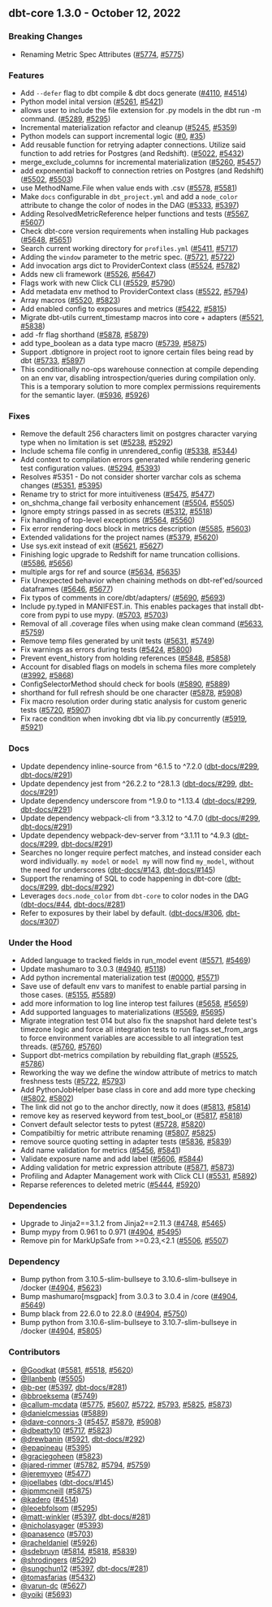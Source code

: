 ## dbt-core 1.3.0 - October 12, 2022

### Breaking Changes

- Renaming Metric Spec Attributes ([#5774](https://github.com/dbt-labs/dbt-core/issues/5774), [#5775](https://github.com/dbt-labs/dbt-core/pull/5775))

### Features

- Add `--defer` flag to dbt compile & dbt docs generate ([#4110](https://github.com/dbt-labs/dbt-core/issues/4110), [#4514](https://github.com/dbt-labs/dbt-core/pull/4514))
- Python model inital version ([#5261](https://github.com/dbt-labs/dbt-core/issues/5261), [#5421](https://github.com/dbt-labs/dbt-core/pull/5421))
- allows user to include the file extension for .py models in the dbt run -m command. ([#5289](https://github.com/dbt-labs/dbt-core/issues/5289), [#5295](https://github.com/dbt-labs/dbt-core/pull/5295))
- Incremental materialization refactor and cleanup ([#5245](https://github.com/dbt-labs/dbt-core/issues/5245), [#5359](https://github.com/dbt-labs/dbt-core/pull/5359))
- Python models can support incremental logic ([#0](https://github.com/dbt-labs/dbt-core/issues/0), [#35](https://github.com/dbt-labs/dbt-core/pull/35))
- Add reusable function for retrying adapter connections. Utilize said function to add retries for Postgres (and Redshift). ([#5022](https://github.com/dbt-labs/dbt-core/issues/5022), [#5432](https://github.com/dbt-labs/dbt-core/pull/5432))
- merge_exclude_columns for incremental materialization ([#5260](https://github.com/dbt-labs/dbt-core/issues/5260), [#5457](https://github.com/dbt-labs/dbt-core/pull/5457))
- add exponential backoff to connection retries on Postgres (and Redshift) ([#5502](https://github.com/dbt-labs/dbt-core/issues/5502), [#5503](https://github.com/dbt-labs/dbt-core/pull/5503))
- use MethodName.File when value ends with .csv ([#5578](https://github.com/dbt-labs/dbt-core/issues/5578), [#5581](https://github.com/dbt-labs/dbt-core/pull/5581))
- Make `docs` configurable in `dbt_project.yml` and add a `node_color` attribute to change the color of nodes in the DAG ([#5333](https://github.com/dbt-labs/dbt-core/issues/5333), [#5397](https://github.com/dbt-labs/dbt-core/pull/5397))
- Adding ResolvedMetricReference helper functions and tests ([#5567](https://github.com/dbt-labs/dbt-core/issues/5567), [#5607](https://github.com/dbt-labs/dbt-core/pull/5607))
- Check dbt-core version requirements when installing Hub packages ([#5648](https://github.com/dbt-labs/dbt-core/issues/5648), [#5651](https://github.com/dbt-labs/dbt-core/pull/5651))
- Search current working directory for `profiles.yml` ([#5411](https://github.com/dbt-labs/dbt-core/issues/5411), [#5717](https://github.com/dbt-labs/dbt-core/pull/5717))
- Adding the `window` parameter to the metric spec. ([#5721](https://github.com/dbt-labs/dbt-core/issues/5721), [#5722](https://github.com/dbt-labs/dbt-core/pull/5722))
- Add invocation args dict to ProviderContext class ([#5524](https://github.com/dbt-labs/dbt-core/issues/5524), [#5782](https://github.com/dbt-labs/dbt-core/pull/5782))
- Adds new cli framework ([#5526](https://github.com/dbt-labs/dbt-core/issues/5526), [#5647](https://github.com/dbt-labs/dbt-core/pull/5647))
- Flags work with new Click CLI ([#5529](https://github.com/dbt-labs/dbt-core/issues/5529), [#5790](https://github.com/dbt-labs/dbt-core/pull/5790))
- Add metadata env method to ProviderContext class ([#5522](https://github.com/dbt-labs/dbt-core/issues/5522), [#5794](https://github.com/dbt-labs/dbt-core/pull/5794))
- Array macros ([#5520](https://github.com/dbt-labs/dbt-core/issues/5520), [#5823](https://github.com/dbt-labs/dbt-core/pull/5823))
- Add enabled config to exposures and metrics ([#5422](https://github.com/dbt-labs/dbt-core/issues/5422), [#5815](https://github.com/dbt-labs/dbt-core/pull/5815))
- Migrate dbt-utils current_timestamp macros into core + adapters ([#5521](https://github.com/dbt-labs/dbt-core/issues/5521), [#5838](https://github.com/dbt-labs/dbt-core/pull/5838))
- add -fr flag shorthand ([#5878](https://github.com/dbt-labs/dbt-core/issues/5878), [#5879](https://github.com/dbt-labs/dbt-core/pull/5879))
- add type_boolean as a data type macro ([#5739](https://github.com/dbt-labs/dbt-core/issues/5739), [#5875](https://github.com/dbt-labs/dbt-core/pull/5875))
- Support .dbtignore in project root to ignore certain files being read by dbt ([#5733](https://github.com/dbt-labs/dbt-core/issues/5733), [#5897](https://github.com/dbt-labs/dbt-core/pull/5897))
- This conditionally no-ops warehouse connection at compile depending on an env var, disabling introspection/queries during compilation only. This is a temporary solution to more complex permissions requirements for the semantic layer. ([#5936](https://github.com/dbt-labs/dbt-core/issues/5936), [#5926](https://github.com/dbt-labs/dbt-core/pull/5926))

### Fixes

- Remove the default 256 characters limit on postgres character varying type when no limitation is set ([#5238](https://github.com/dbt-labs/dbt-core/issues/5238), [#5292](https://github.com/dbt-labs/dbt-core/pull/5292))
- Include schema file config in unrendered_config ([#5338](https://github.com/dbt-labs/dbt-core/issues/5338), [#5344](https://github.com/dbt-labs/dbt-core/pull/5344))
- Add context to compilation errors generated while rendering generic test configuration values. ([#5294](https://github.com/dbt-labs/dbt-core/issues/5294), [#5393](https://github.com/dbt-labs/dbt-core/pull/5393))
- Resolves #5351 - Do not consider shorter varchar cols as schema changes ([#5351](https://github.com/dbt-labs/dbt-core/issues/5351), [#5395](https://github.com/dbt-labs/dbt-core/pull/5395))
- Rename try to strict for more intuitiveness ([#5475](https://github.com/dbt-labs/dbt-core/issues/5475), [#5477](https://github.com/dbt-labs/dbt-core/pull/5477))
- on_shchma_change fail verbosity enhancement ([#5504](https://github.com/dbt-labs/dbt-core/issues/5504), [#5505](https://github.com/dbt-labs/dbt-core/pull/5505))
- Ignore empty strings passed in as secrets ([#5312](https://github.com/dbt-labs/dbt-core/issues/5312), [#5518](https://github.com/dbt-labs/dbt-core/pull/5518))
- Fix handling of top-level exceptions ([#5564](https://github.com/dbt-labs/dbt-core/issues/5564), [#5560](https://github.com/dbt-labs/dbt-core/pull/5560))
- Fix error rendering docs block in metrics description ([#5585](https://github.com/dbt-labs/dbt-core/issues/5585), [#5603](https://github.com/dbt-labs/dbt-core/pull/5603))
- Extended validations for the project names ([#5379](https://github.com/dbt-labs/dbt-core/issues/5379), [#5620](https://github.com/dbt-labs/dbt-core/pull/5620))
- Use sys.exit instead of exit ([#5621](https://github.com/dbt-labs/dbt-core/issues/5621), [#5627](https://github.com/dbt-labs/dbt-core/pull/5627))
- Finishing logic upgrade to Redshift for name truncation collisions. ([#5586](https://github.com/dbt-labs/dbt-core/issues/5586), [#5656](https://github.com/dbt-labs/dbt-core/pull/5656))
- multiple args for ref and source ([#5634](https://github.com/dbt-labs/dbt-core/issues/5634), [#5635](https://github.com/dbt-labs/dbt-core/pull/5635))
- Fix Unexpected behavior when chaining methods on dbt-ref'ed/sourced dataframes ([#5646](https://github.com/dbt-labs/dbt-core/issues/5646), [#5677](https://github.com/dbt-labs/dbt-core/pull/5677))
- Fix typos of comments in core/dbt/adapters/ ([#5690](https://github.com/dbt-labs/dbt-core/issues/5690), [#5693](https://github.com/dbt-labs/dbt-core/pull/5693))
- Include py.typed in MANIFEST.in. This enables packages that install dbt-core from pypi to use mypy. ([#5703](https://github.com/dbt-labs/dbt-core/issues/5703), [#5703](https://github.com/dbt-labs/dbt-core/pull/5703))
- Removal of all .coverage files when using make clean command ([#5633](https://github.com/dbt-labs/dbt-core/issues/5633), [#5759](https://github.com/dbt-labs/dbt-core/pull/5759))
- Remove temp files generated by unit tests ([#5631](https://github.com/dbt-labs/dbt-core/issues/5631), [#5749](https://github.com/dbt-labs/dbt-core/pull/5749))
- Fix warnings as errors during tests ([#5424](https://github.com/dbt-labs/dbt-core/issues/5424), [#5800](https://github.com/dbt-labs/dbt-core/pull/5800))
- Prevent event_history from holding references ([#5848](https://github.com/dbt-labs/dbt-core/issues/5848), [#5858](https://github.com/dbt-labs/dbt-core/pull/5858))
- Account for disabled flags on models in schema files more completely ([#3992](https://github.com/dbt-labs/dbt-core/issues/3992), [#5868](https://github.com/dbt-labs/dbt-core/pull/5868))
- ConfigSelectorMethod should check for bools ([#5890](https://github.com/dbt-labs/dbt-core/issues/5890), [#5889](https://github.com/dbt-labs/dbt-core/pull/5889))
- shorthand for full refresh should be one character ([#5878](https://github.com/dbt-labs/dbt-core/issues/5878), [#5908](https://github.com/dbt-labs/dbt-core/pull/5908))
- Fix macro resolution order during static analysis for custom generic tests ([#5720](https://github.com/dbt-labs/dbt-core/issues/5720), [#5907](https://github.com/dbt-labs/dbt-core/pull/5907))
- Fix race condition when invoking dbt via lib.py concurrently ([#5919](https://github.com/dbt-labs/dbt-core/issues/5919), [#5921](https://github.com/dbt-labs/dbt-core/pull/5921))

### Docs

- Update dependency inline-source from ^6.1.5 to ^7.2.0 ([dbt-docs/#299](https://github.com/dbt-labs/dbt-docs/issues/299), [dbt-docs/#291](https://github.com/dbt-labs/dbt-docs/pull/291))
- Update dependency jest from ^26.2.2 to ^28.1.3 ([dbt-docs/#299](https://github.com/dbt-labs/dbt-docs/issues/299), [dbt-docs/#291](https://github.com/dbt-labs/dbt-docs/pull/291))
- Update dependency underscore from ^1.9.0 to ^1.13.4 ([dbt-docs/#299](https://github.com/dbt-labs/dbt-docs/issues/299), [dbt-docs/#291](https://github.com/dbt-labs/dbt-docs/pull/291))
- Update dependency webpack-cli from ^3.3.12 to ^4.7.0 ([dbt-docs/#299](https://github.com/dbt-labs/dbt-docs/issues/299), [dbt-docs/#291](https://github.com/dbt-labs/dbt-docs/pull/291))
- Update dependency webpack-dev-server from ^3.1.11 to ^4.9.3 ([dbt-docs/#299](https://github.com/dbt-labs/dbt-docs/issues/299), [dbt-docs/#291](https://github.com/dbt-labs/dbt-docs/pull/291))
- Searches no longer require perfect matches, and instead consider each word individually. `my model` or `model my` will now find `my_model`, without the need for underscores ([dbt-docs/#143](https://github.com/dbt-labs/dbt-docs/issues/143), [dbt-docs/#145](https://github.com/dbt-labs/dbt-docs/pull/145))
- Support the renaming of SQL to code happening in dbt-core ([dbt-docs/#299](https://github.com/dbt-labs/dbt-docs/issues/299), [dbt-docs/#292](https://github.com/dbt-labs/dbt-docs/pull/292))
- Leverages `docs.node_color` from `dbt-core` to color nodes in the DAG ([dbt-docs/#44](https://github.com/dbt-labs/dbt-docs/issues/44), [dbt-docs/#281](https://github.com/dbt-labs/dbt-docs/pull/281))
- Refer to exposures by their label by default. ([dbt-docs/#306](https://github.com/dbt-labs/dbt-docs/issues/306), [dbt-docs/#307](https://github.com/dbt-labs/dbt-docs/pull/307))

### Under the Hood

- Added language to tracked fields in run_model event ([#5571](https://github.com/dbt-labs/dbt-core/issues/5571), [#5469](https://github.com/dbt-labs/dbt-core/pull/5469))
- Update mashumaro to 3.0.3 ([#4940](https://github.com/dbt-labs/dbt-core/issues/4940), [#5118](https://github.com/dbt-labs/dbt-core/pull/5118))
- Add python incremental materialization test ([#0000](https://github.com/dbt-labs/dbt-core/issues/0000), [#5571](https://github.com/dbt-labs/dbt-core/pull/5571))
- Save use of default env vars to manifest to enable partial parsing in those cases. ([#5155](https://github.com/dbt-labs/dbt-core/issues/5155), [#5589](https://github.com/dbt-labs/dbt-core/pull/5589))
- add more information to log line interop test failures ([#5658](https://github.com/dbt-labs/dbt-core/issues/5658), [#5659](https://github.com/dbt-labs/dbt-core/pull/5659))
- Add supported languages to materializations ([#5569](https://github.com/dbt-labs/dbt-core/issues/5569), [#5695](https://github.com/dbt-labs/dbt-core/pull/5695))
- Migrate integration test 014 but also fix the snapshot hard delete test's timezone logic and force all integration tests to run flags.set_from_args to force environment variables are accessible to all integration test threads. ([#5760](https://github.com/dbt-labs/dbt-core/issues/5760), [#5760](https://github.com/dbt-labs/dbt-core/pull/5760))
- Support dbt-metrics compilation by rebuilding flat_graph ([#5525](https://github.com/dbt-labs/dbt-core/issues/5525), [#5786](https://github.com/dbt-labs/dbt-core/pull/5786))
- Reworking the way we define the window attribute of metrics to match freshness tests ([#5722](https://github.com/dbt-labs/dbt-core/issues/5722), [#5793](https://github.com/dbt-labs/dbt-core/pull/5793))
- Add PythonJobHelper base class in core and add more type checking ([#5802](https://github.com/dbt-labs/dbt-core/issues/5802), [#5802](https://github.com/dbt-labs/dbt-core/pull/5802))
- The link did not go to the anchor directly, now it does ([#5813](https://github.com/dbt-labs/dbt-core/issues/5813), [#5814](https://github.com/dbt-labs/dbt-core/pull/5814))
- remove key as reserved keyword from test_bool_or ([#5817](https://github.com/dbt-labs/dbt-core/issues/5817), [#5818](https://github.com/dbt-labs/dbt-core/pull/5818))
- Convert default selector tests to pytest ([#5728](https://github.com/dbt-labs/dbt-core/issues/5728), [#5820](https://github.com/dbt-labs/dbt-core/pull/5820))
- Compatibiltiy for metric attribute renaming ([#5807](https://github.com/dbt-labs/dbt-core/issues/5807), [#5825](https://github.com/dbt-labs/dbt-core/pull/5825))
- remove source quoting setting in adapter tests ([#5836](https://github.com/dbt-labs/dbt-core/issues/5836), [#5839](https://github.com/dbt-labs/dbt-core/pull/5839))
- Add name validation for metrics ([#5456](https://github.com/dbt-labs/dbt-core/issues/5456), [#5841](https://github.com/dbt-labs/dbt-core/pull/5841))
- Validate exposure name and add label ([#5606](https://github.com/dbt-labs/dbt-core/issues/5606), [#5844](https://github.com/dbt-labs/dbt-core/pull/5844))
- Adding validation for metric expression attribute ([#5871](https://github.com/dbt-labs/dbt-core/issues/5871), [#5873](https://github.com/dbt-labs/dbt-core/pull/5873))
- Profiling and Adapter Management work with Click CLI ([#5531](https://github.com/dbt-labs/dbt-core/issues/5531), [#5892](https://github.com/dbt-labs/dbt-core/pull/5892))
- Reparse references to deleted metric ([#5444](https://github.com/dbt-labs/dbt-core/issues/5444), [#5920](https://github.com/dbt-labs/dbt-core/pull/5920))

### Dependencies

- Upgrade to Jinja2==3.1.2 from Jinja2==2.11.3 ([#4748](https://github.com/dbt-labs/dbt-core/issues/4748), [#5465](https://github.com/dbt-labs/dbt-core/pull/5465))
- Bump mypy from 0.961 to 0.971 ([#4904](https://github.com/dbt-labs/dbt-core/issues/4904), [#5495](https://github.com/dbt-labs/dbt-core/pull/5495))
- Remove pin for MarkUpSafe from >=0.23,<2.1 ([#5506](https://github.com/dbt-labs/dbt-core/issues/5506), [#5507](https://github.com/dbt-labs/dbt-core/pull/5507))

### Dependency

- Bump python from 3.10.5-slim-bullseye to 3.10.6-slim-bullseye in /docker ([#4904](https://github.com/dbt-labs/dbt-core/issues/4904), [#5623](https://github.com/dbt-labs/dbt-core/pull/5623))
- Bump mashumaro[msgpack] from 3.0.3 to 3.0.4 in /core ([#4904](https://github.com/dbt-labs/dbt-core/issues/4904), [#5649](https://github.com/dbt-labs/dbt-core/pull/5649))
- Bump black from 22.6.0 to 22.8.0 ([#4904](https://github.com/dbt-labs/dbt-core/issues/4904), [#5750](https://github.com/dbt-labs/dbt-core/pull/5750))
- Bump python from 3.10.6-slim-bullseye to 3.10.7-slim-bullseye in /docker ([#4904](https://github.com/dbt-labs/dbt-core/issues/4904), [#5805](https://github.com/dbt-labs/dbt-core/pull/5805))

### Contributors
- [@Goodkat](https://github.com/Goodkat) ([#5581](https://github.com/dbt-labs/dbt-core/pull/5581), [#5518](https://github.com/dbt-labs/dbt-core/pull/5518), [#5620](https://github.com/dbt-labs/dbt-core/pull/5620))
- [@Ilanbenb](https://github.com/Ilanbenb) ([#5505](https://github.com/dbt-labs/dbt-core/pull/5505))
- [@b-per](https://github.com/b-per) ([#5397](https://github.com/dbt-labs/dbt-core/pull/5397), [dbt-docs/#281](https://github.com/dbt-labs/dbt-docs/pull/281))
- [@bbroeksema](https://github.com/bbroeksema) ([#5749](https://github.com/dbt-labs/dbt-core/pull/5749))
- [@callum-mcdata](https://github.com/callum-mcdata) ([#5775](https://github.com/dbt-labs/dbt-core/pull/5775), [#5607](https://github.com/dbt-labs/dbt-core/pull/5607), [#5722](https://github.com/dbt-labs/dbt-core/pull/5722), [#5793](https://github.com/dbt-labs/dbt-core/pull/5793), [#5825](https://github.com/dbt-labs/dbt-core/pull/5825), [#5873](https://github.com/dbt-labs/dbt-core/pull/5873))
- [@danielcmessias](https://github.com/danielcmessias) ([#5889](https://github.com/dbt-labs/dbt-core/pull/5889))
- [@dave-connors-3](https://github.com/dave-connors-3) ([#5457](https://github.com/dbt-labs/dbt-core/pull/5457), [#5879](https://github.com/dbt-labs/dbt-core/pull/5879), [#5908](https://github.com/dbt-labs/dbt-core/pull/5908))
- [@dbeatty10](https://github.com/dbeatty10) ([#5717](https://github.com/dbt-labs/dbt-core/pull/5717), [#5823](https://github.com/dbt-labs/dbt-core/pull/5823))
- [@drewbanin](https://github.com/drewbanin) ([#5921](https://github.com/dbt-labs/dbt-core/pull/5921), [dbt-docs/#292](https://github.com/dbt-labs/dbt-docs/pull/292))
- [@epapineau](https://github.com/epapineau) ([#5395](https://github.com/dbt-labs/dbt-core/pull/5395))
- [@graciegoheen](https://github.com/graciegoheen) ([#5823](https://github.com/dbt-labs/dbt-core/pull/5823))
- [@jared-rimmer](https://github.com/jared-rimmer) ([#5782](https://github.com/dbt-labs/dbt-core/pull/5782), [#5794](https://github.com/dbt-labs/dbt-core/pull/5794), [#5759](https://github.com/dbt-labs/dbt-core/pull/5759))
- [@jeremyyeo](https://github.com/jeremyyeo) ([#5477](https://github.com/dbt-labs/dbt-core/pull/5477))
- [@joellabes](https://github.com/joellabes) ([dbt-docs/#145](https://github.com/dbt-labs/dbt-docs/pull/145))
- [@jpmmcneill](https://github.com/jpmmcneill) ([#5875](https://github.com/dbt-labs/dbt-core/pull/5875))
- [@kadero](https://github.com/kadero) ([#4514](https://github.com/dbt-labs/dbt-core/pull/4514))
- [@leoebfolsom](https://github.com/leoebfolsom) ([#5295](https://github.com/dbt-labs/dbt-core/pull/5295))
- [@matt-winkler](https://github.com/matt-winkler) ([#5397](https://github.com/dbt-labs/dbt-core/pull/5397), [dbt-docs/#281](https://github.com/dbt-labs/dbt-docs/pull/281))
- [@nicholasyager](https://github.com/nicholasyager) ([#5393](https://github.com/dbt-labs/dbt-core/pull/5393))
- [@panasenco](https://github.com/panasenco) ([#5703](https://github.com/dbt-labs/dbt-core/pull/5703))
- [@racheldaniel](https://github.com/racheldaniel) ([#5926](https://github.com/dbt-labs/dbt-core/pull/5926))
- [@sdebruyn](https://github.com/sdebruyn) ([#5814](https://github.com/dbt-labs/dbt-core/pull/5814), [#5818](https://github.com/dbt-labs/dbt-core/pull/5818), [#5839](https://github.com/dbt-labs/dbt-core/pull/5839))
- [@shrodingers](https://github.com/shrodingers) ([#5292](https://github.com/dbt-labs/dbt-core/pull/5292))
- [@sungchun12](https://github.com/sungchun12) ([#5397](https://github.com/dbt-labs/dbt-core/pull/5397), [dbt-docs/#281](https://github.com/dbt-labs/dbt-docs/pull/281))
- [@tomasfarias](https://github.com/tomasfarias) ([#5432](https://github.com/dbt-labs/dbt-core/pull/5432))
- [@varun-dc](https://github.com/varun-dc) ([#5627](https://github.com/dbt-labs/dbt-core/pull/5627))
- [@yoiki](https://github.com/yoiki) ([#5693](https://github.com/dbt-labs/dbt-core/pull/5693))

